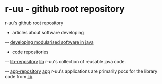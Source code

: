 # r-uu - github root repository

r-uu's github root repository

- articles about software developing

-- [developing modularised software in java](https://github.com/r-uu/r-uu/blob/main/doc/developing%20modularised%20software%20in%20java.md)

- code repositories

-- [lib-repository](https://github.com/r-uu/r-uu.lib) [lib](../r-uu.lib/readme.md)
r-uu's collection of reusable java code.

-- [app-repository](https://github.com/r-uu/r-uu.app) [app](../r-uu.app/readme.md)
r-uu's applications are primarily pocs for the library code from [lib](https://github.com/r-uu/r-uu.lib).
